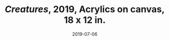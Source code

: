 ---
layout: allprojectdetail
title:  <i>Creatures</i>, 2019, Acrylics on canvas, 18 x 12 in. 
type: image
date:   2019-07-06
image: Taeyoon_Choi_Creatures_2019_JS_201907_taeyoonstudiovisit_33.jpg
meta: Photo by Joe Swide
orientation:
alt-text: Close up of a painting containing cartoon characters, mushroom and plants. Most of them have facial features and have been anthropomorphicized. 
categories: all-paintings
 
---